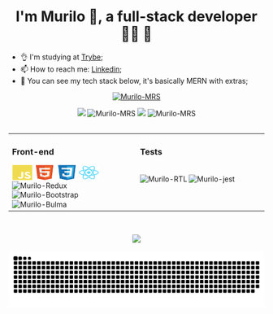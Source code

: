 <h1 align="center">I'm Murilo 👋, a full-stack developer 👨‍💻 🚀</h1>

- 👌 I'm studying at [Trybe](https://www.betrybe.com/);
- 📫 How to reach me: [Linkedin](https://www.linkedin.com/in/murilo-rodrigues-santana/);
- 🌱 You can see my tech stack below, it's basically MERN with extras;

<div align="center">
  <p> <a href="https://github.com/ryo-ma/github-profile-trophy"><img src="https://github-profile-trophy.vercel.app/?username=Murilo-MRS&no-frame=true&theme=matrix" alt="Murilo-MRS" /></a> </p>
  <img height="180em" src="https://github-readme-stats.vercel.app/api?username=Murilo-MRS&show_icons=true&theme=chartreuse-dark&hide_border=true&card_width=125&include_all_commits=true&count_private=true"/>
  <img height="180em" src="https://github-readme-streak-stats.herokuapp.com?user=Murilo-MRS&theme=highcontrast&hide_border=true&date_format=j%20M%5B%20Y%5D&fire=DD2727" alt="Murilo-MRS" />
  <img height="180em" src="https://github-readme-stats.vercel.app/api/top-langs/?username=Murilo-MRS&layout=compact&card_width=100&hide_border=true&langs_count=7&theme=chartreuse-dark"/>
  <img height="180em" src="https://activity-graph.herokuapp.com/graph?username=Murilo-MRS&bg_color=000000&color=6ad600&line=fb8c00&point=dd2727&area=true&radius=14&hide_border=true" alt="Murilo-MRS" />
  
</div>

<div align="center" style="display: inline-block"><br>
<table><tr><td valign="top" width="49%"> 
<h3>Front-end</h3>
  <img align="center" alt="Murilo-Js" height="30" width="40" src="https://raw.githubusercontent.com/devicons/devicon/master/icons/javascript/javascript-plain.svg">
  <img align="center" alt="Murilo-HTML" height="30" width="40" src="https://raw.githubusercontent.com/devicons/devicon/master/icons/html5/html5-original.svg">
  <img align="center" alt="Murilo-CSS" height="30" width="40" src="https://raw.githubusercontent.com/devicons/devicon/master/icons/css3/css3-original.svg">
  <img align="center" alt="Murilo-Reactjs" height="30" width="40" src="https://raw.githubusercontent.com/devicons/devicon/master/icons/react/react-original.svg">
  <img align="center" alt="Murilo-Redux" height="30" width="40" src="https://cdn.jsdelivr.net/gh/devicons/devicon/icons/redux/redux-original.svg">
  <img align="center" alt="Murilo-Bootstrap" height="30" width="40" src="https://cdn.jsdelivr.net/gh/devicons/devicon/icons/bootstrap/bootstrap-original-wordmark.svg">
   <img align="center" alt="Murilo-Bulma" height="30" width="40" src="https://cdn.jsdelivr.net/gh/devicons/devicon/icons/bulma/bulma-plain.svg" />
</div>
</td><td valign="top" width="49%">
<h3>Tests</h3>
<div align="center" style="display: inline-block"><br>
  <img align="center" alt="Murilo-RTL" height="30" width="40" src="https://testing-library.com/img/octopus-128x128.png">
  <img align="center" alt="Murilo-jest" height="30" width="40" src="https://cdn.jsdelivr.net/gh/devicons/devicon/icons/jest/jest-plain.svg">
</div>
</td></tr></table>  
</div>
 
  ##
 
<div align="center"> 
  <a href="https://www.linkedin.com/in/murilo-rodrigues-santana" target="_blank"><img src="https://img.shields.io/badge/-LinkedIn-%230077B5?style=for-the-badge&logo=linkedin&logoColor=white" target="_blank"></a>
  
  ![Snake animation](https://github.com/Murilo-MRS/Murilo-MRS/blob/output/github-contribution-grid-snake.svg)
    
</div>


